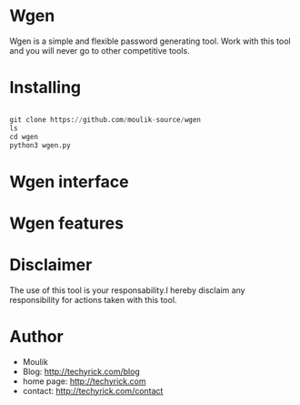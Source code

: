 # Wgen

Wgen is a simple and flexible password generating tool. Work with this tool and you will never go to other competitive tools.

# Installing 

```python 

git clone https://github.com/moulik-source/wgen
ls
cd wgen
python3 wgen.py

```
# Wgen interface



# Wgen features


# Disclaimer 

The use of this tool is your responsability.I hereby disclaim any responsibility for actions taken with this tool.

# **Author**

- Moulik
- Blog: http://techyrick.com/blog
- home page: http://techyrick.com
- contact: http://techyrick.com/contact

